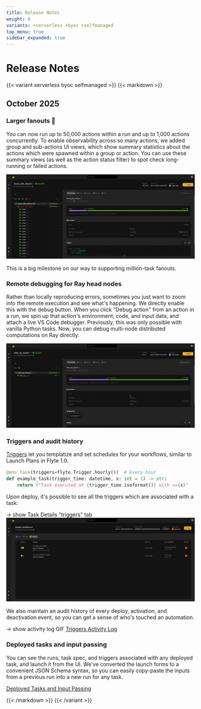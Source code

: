 ```yaml
---
title: Release Notes
weight: 6
variants: +serverless +byoc +selfmanaged
top_menu: true
sidebar_expanded: true
---
```


# Release Notes

{{< variant serverless byoc selfmanaged >}}
{{< markdown >}}

## October 2025

### Larger fanouts :rocket:
You can now run up to 50,000 actions within a run and up to 1,000 actions concurrently. 
To enable observability across so many actions, we added group and sub-actions UI views, which show summary statistics about the actions which were spawned within a group or action.
You can use these summary views (as well as the action status filter) to spot check long-running or failed actions.

![50k Fanout Visualization](https://raw.githubusercontent.com/unionai/unionai-docs-static/refs/heads/main/images/release-notes/2025-10_50k_fanout.gif)

This is a big milestone on our way to supporting million-task fanouts.

### Remote debugging for Ray head nodes
Rather than locally reproducing errors, sometimes you just want to zoom into the remote execution and see what's happening.
We directly enable this with the debug button.
When you click "Debug action" from an action in a run, we spin up that action's environment, code, and input data, and attach a live VS Code debugger.
Previously, this was only possible with vanilla Python tasks.
Now, you can debug multi-node distributed computations on Ray directly.

![Debugging Ray Head Node](https://raw.githubusercontent.com/unionai/unionai-docs-static/refs/heads/main/images/release-notes/2025-10_ray_head_debug.gif)

### Triggers and audit history
[Triggers](../user-guide/task-configuration/triggers.md) let you templatize and set schedules for your workflows, similar to Launch Plans in Flyte 1.0.

```python
@env.task(triggers=flyte.Trigger.hourly())  # Every hour
def example_task(trigger_time: datetime, x: int = 1) -> str:
    return f"Task executed at {trigger_time.isoformat()} with x={x}"
```

Upon deploy, it's possible to see all the triggers which are associated with a task:

-> show Task Details "triggers" tab
![Triggers for a Task](https://raw.githubusercontent.com/unionai/unionai-docs-static/refs/heads/main/images/release-notes/2025-10_triggers_for_task.png)

We also maintain an audit history of every deploy, activation, and deactivation event, so you can get a sense of who's touched an automation.

-> show activity log GIF
[Triggers Activity Log](https://raw.githubusercontent.com/unionai/unionai-docs-static/refs/heads/main/images/release-notes/2025-10_trigger_activity_log.gif)

### Deployed tasks and input passing

You can see the runs, task spec, and triggers associated with any deployed task, and launch it from the UI. We've converted the launch forms to a convenient JSON Schema syntax, so you can easily copy-paste the inputs from a previous run into a new run for any task.

[Deployed Tasks and Input Passing](https://raw.githubusercontent.com/unionai/unionai-docs-static/refs/heads/main/images/release-notes/2025-10_tasks_and_input_passing.gif)


{{< /markdown >}}
{{< /variant >}}